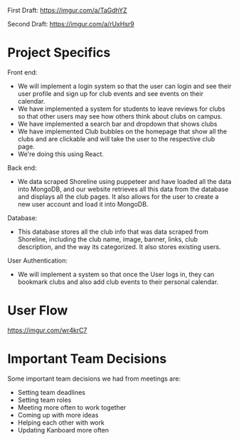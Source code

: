 
First Draft: https://imgur.com/a/TaGdhYZ <br />

Second Draft: https://imgur.com/a/rUxHsr9 <br />

# Project Specifics
Front end: <br />
- We will implement a login system so that the user can login and see their user profile and sign up for club events and see events on their calendar. 
- We have implemented a system for students to leave reviews for clubs so that other users may see how others think about clubs on campus.
- We have implemented a search bar and dropdown that shows clubs
- We have implemented Club bubbles on the homepage that show all the clubs and are clickable and will take the user to the respective club page.
- We're doing this using React. <br />

Back end: <br />
- We data scraped Shoreline using puppeteer and have loaded all the data into MongoDB, and our website retrieves all this data from the database and displays all the club pages. It also allows for the user to create a new user account and load it into MongoDB.<br />


Database: <br />
- This database stores all the club info that was data scraped from Shoreline, including the club name, image, banner, links, club description, and the way its categorized. It also stores existing users.<br />


User Authentication: <br />
- We will implement a system so that once the User logs in, they can bookmark clubs and also add club events to their personal calendar.



# User Flow
https://imgur.com/wr4krC7 <br />
# Important Team Decisions
Some important team decisions we had from meetings are: <br /> 
- Setting team deadlines
- Setting team roles
- Meeting more often to work together
- Coming up with more ideas
- Helping each other with work
- Updating Kanboard more often

